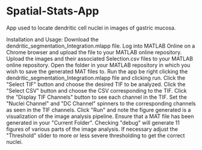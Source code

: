 # Spatial-Stats-App
App used to locate dendritic cell nuclei in images of gastric mucosa.

Installation and Usage:
  Download the dendritic_segmentation_Integration.mlapp file.
  Log into MATLAB Online on a Chrome browser and upload the file to your MATLAB online repository.
  Upload the images and their associated Selection.csv files to your MATLAB online repository.
  Open the folder in your MATLAB repository in which you wish to save the generated MAT files to.
  Run the app be right clicking the dendritic_segmentation_Integration.mlapp file and clicking run.
  Click the "Select TIF" button and choose the desired TIF to be analyzed.
  Click the "Select CSV" button and choose the CSV corresponding to the TIF.
  Click the "Display TIF Channels" button to see each channel in the TIF.
  Set the "Nuclei Channel" and "DC Channel" spinners to the corresponding channels as seen in the TIF channels.
  Click "Run" and note the figure generated is a visualization of the image analysis pipeline.
  Ensure that a MAT file has been generated in your "Current Folder".
  Checking "debug" will generate 11 figures of various parts of the image analysis.
  If necessary adjust the "Threshold" slider to more or less severe thresholding to get the correct nuclei.
